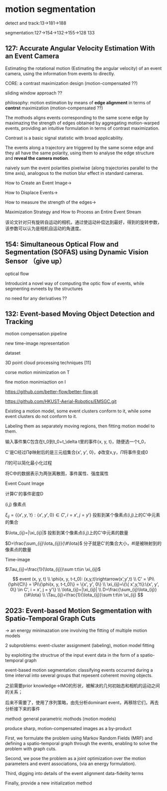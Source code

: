# motion segmentation

detect and track:13->181->188

segmentation:127->154->132->155->128 133

## 127:  Accurate Angular Velocity Estimation With an Event Camera

Estimating the rotational motion (Estimating the angular velocity) of an event camera, using the information from events to directly.

CORE: a contrast maximization design (motion-compensated ??)

sliding window approach ??

philosophy: motion estimation by means of **edge alignment** in terms of **contrst** maximization (motion-compensated ??)

The mothods aligns events corresponding to the same scene edge by maximazing the strength of edges obtained by aggregating motion-warped events, providing an intuitive formulation in terms of contrast maximization.

Contrast is a basic signal statistic with broad applicability.



The events along a trajectory are triggered by the same scene edge and they all have the same polarity, using them to analyse the edge structure and **reveal the camera motion**.



naively sum the event polarities pixelwise (along  trajectories parallel to the time axis), analogous to the motion blur effect in standard cameras.



How to Create an Event Image$\rightarrow$

How to Displace Events$\rightarrow$

How to measure the strength of the edges$\rightarrow$

Maximization Strategy and How to Process an Entire Event Stream

该论文针对只有旋转自运动的相机，通过使运动补偿达到最好，得到的旋转参数，该参数可以认为是相机自运动的角速度。

## 154: Simultaneous Optical Flow and Segmentation (SOFAS) using Dynamic Vision Sensor （give up）

optical flow

Introducint a novel way of computing the optic flow of events, while segmenting evneets by the structures

no need for any derivatives ??

## 132: Event-based Moving Object Detection and Tracking 

motion compensation pipeline

new time-image representation

dataset



3D point cloud processing techniques [11]



corse motion minimization on T

fine motion monimiaztion on I



https://github.com/better-flow/better-flow.git

https://github.com/HKUST-Aerial-Robotics/EMSGC.git





Existing a motion model, some event clusters conform to it, while some event clusters do not conform to it. 

Labeling them as separately moving regions, then fitting motion model to them.

输入事件集C包含在t_0到t_0+t_\delta t里的事件{x, y, t}，随便选一个t_0，

C'是C经过$\Pi\phi$映射后的是三元组集合{x', y', 0}，$\phi$改变x,y，$\Pi$将事件变成0

$\Pi$的可以简化最小化过程

将C中的数据表示为两张离散图，事件属性、强度属性



Event Count Image

计算C'的事件密度D

(i,j) 像素点

$\xi_{ij}=\{\{ x',y,'t\}:\{x', y', 0\} \in C', i = x', j = y'\}$ 投影到某个像素点(i,j)上的C'中元素的集合

$\Iota_{ij}=|\xi_{ij}|$ 投影到某个像素点(i,j)上的C'中元素的数量

$D=\frac{\sum_{ij}\Iota_{ij}}{\#\Iota}$ 分子就是C'的集合大小，#I是被映射到的像素点的数量



Time-image

$\Tau_{ij}=\frac{1}{\Iota_{ij}}\sum t:t\in \xi_{ij}$


$$
event (x, y, t) \\
\phi(x, y, t-t_0): (x,y,t)\rightarrow(x',y',t) \\ 
C' = \Pi\{\phi(C)\} = \Pi\{\phi(x, y, t-t_0)\} = \{x', y', 0\} \\
\xi_{ij}=\{\{ x',y,'t\}:\{x', y', 0\} \in C', i = x', j = y'\} \\
\Iota_{ij}=|\xi_{ij}| \\
D=\frac{\sum_{ij}\Iota_{ij}}{\#\Iota} \\
\Tau_{ij}=\frac{1}{\Iota_{ij}}\sum t:t\in \xi_{ij}
$$



## 2023: Event-based Motion Segmentation with Spatio-Temporal Graph Cuts

→ an energy minimazation one involving the fitting of multiple motion models

2 subproblems: event-cluster assignment (labeling), motion model fitting

by exploiting the structrue of the input event data in the form of a spatio-temporal graph

event-based motion segmentation: classifying events occurred during a time interval into several groups that repesent coherent moving objects.

之前需要prior knowledge→IMO的形状，被解决的几何初始态和相机的运动之间的关系；

后来不需要了，使用了序列策略，由先分析dominant event，再移除它们，再去分析接下来的事件

method: general parametric mothods (motion models)



produce sharp, motion-compensated images as a by-product



First, we formulate the problem using Markov Random Fields (MRF) and defining a spatio-temporal graph through the events, enabling to solve the problem with graph cuts.

Second, we pose the problem as a joint optimization over the motion parameters and event associations, (via an energy formulation).

Third, digging into details of the event alignment data-fidelity terms

Finally, provide a new initialization method





















